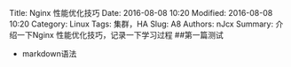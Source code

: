 Title: Nginx 性能优化技巧
Date: 2016-08-08 10:20
Modified: 2016-08-08 10:20
Category: Linux
Tags: 集群，HA
Slug: A8
Authors: nJcx
Summary: 介绍一下Nginx 性能优化技巧，记录一下学习过程
##第一篇测试
- markdown语法
